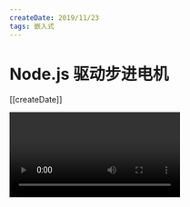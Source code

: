 ```yaml
---
createDate: 2019/11/23
tags: 嵌入式
---
```


# Node.js 驱动步进电机

[[createDate]]

<video src="./步进电机.mp4" controls loop autoplay />

代码：

```JavaScript
const Gpio = require("onoff").Gpio;

class StepMotor {
  constructor(
    ports,
    phases = [0, 6, 4, 2],
    signal = [1, 1, 1, 0, 0, 0, 0, 0]
  ) {
    this.setPorts(ports);
    this.setInitPhases(phases);
    this.setSignal(signal);
    this.motorConfig();
  }

  gpioConfig() {
    try {
      this.gpios = this.ports && this.ports.map((e) => new Gpio(e, "out"));
    } catch (err) {
      console.error("some ports can not be initial", err);
      this.gpios = [];
    }
  }

  motorConfig(t = 10, duration = 8, cursor = 0) {
    this.t = t;
    this.duration = duration;
    this.cursor = cursor;
    this.rotate = true;
  }

  setPorts(ports) {
    if (!ports) {
      console.error("ports are needed!");
    } else if (ports.constructor !== Array) {
      console.error("ports must be Array!");
    } else if (ports.length !== 4) {
      console.error("4 ports are needed!");
    } else {
      this.ports = ports;
    }
  }

  setInitPhases(phases) {
    if (!phases) {
      console.error("phases are needed!");
    } else if (phases.constructor !== Array) {
      console.error("phases must be Array!");
    } else if (phases.length !== 4) {
      console.error("4 phases are needed!");
    } else {
      this.phases = phases;
    }
  }

  setSignal(signal) {
    if (!signal) {
      console.error("signal are needed!");
    } else if (signal.constructor !== Array) {
      console.error("signal must be Array!");
    } else {
      this.signal = signal;
    }
  }

  setup() {
    this.gpioConfig();
    // this.motorConfig();
    this.rotate = true;
    this.drive();
  }

  drive() {
    setTimeout(() => {
      this.gpios.forEach((e, i) => {
        e.writeSync(
          this.signal[(this.cursor + this.phases[i]) % this.duration]
        );
      });
      if (this.rotate) {
        this.cursor = this.cursor >= this.duration ? 0 : this.cursor + 1;
        this.drive();
      } else {
        this.clear();
      }
    }, this.t);
  }

  stop() {
    this.rotate = false;
    setTimeout(() => {
      this.clear();
    }, 0);
  }

  clear() {
    this.gpios.forEach((e) => {
      e.unexport();
    });
  }
}

module.exports = StepMotor;
```

赏析：

`setTimeout` 完全没有精度可言，用于时序要求比较高的硬件驱动完全不行。从视频上看，电机貌似运转正常，这是因为当前设备和 Node.js 进程正在执行的任务少， `setTimeout` 带来的误差只有如干毫秒，不至于影响电机驱动。

Node.js 中如何实现精确的定时器？这里有两个思路：

1. 使用 wasm `nop` 指令，一个 `nop` 消耗一个机器指令周期，目前嵌入式设备 CPU 频率普遍都是 GHz 级别，也就是可以实现**纳秒**级精度。但是在 wasm 中 `nop` 有可能不那么可靠：长时间 `nop` 可能会出发操作系统挂起， wasm 虽然比较底层但还是需要在 JavaScript 环境中运行，还是会受到虚拟机环境的影响，精度不能保证。

2. 使用 C++ addons 实现精确定时，这个方法精度最高，但是实现相对复杂。
